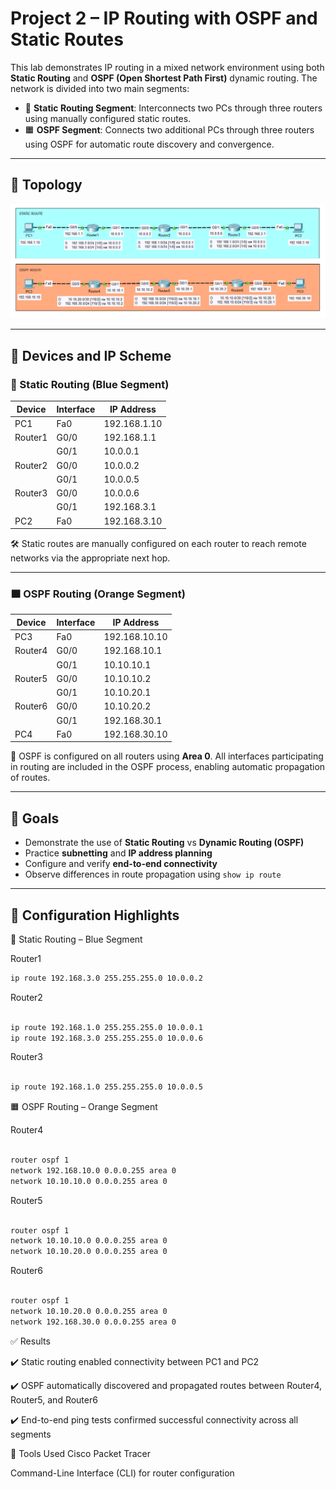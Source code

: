# Project 2 – IP Routing with OSPF and Static Routes

This lab demonstrates IP routing in a mixed network environment using both **Static Routing** and **OSPF (Open Shortest Path First)** dynamic routing. The network is divided into two main segments:

- 🔷 **Static Routing Segment**: Interconnects two PCs through three routers using manually configured static routes.
- 🟧 **OSPF Segment**: Connects two additional PCs through three routers using OSPF for automatic route discovery and convergence.

---

## 🧭 Topology

![Network Topology](Topology.png)

---

## 🧱 Devices and IP Scheme

### 🔷 Static Routing (Blue Segment)

| Device   | Interface     | IP Address     |
|----------|---------------|----------------|
| PC1      | Fa0           | 192.168.1.10   |
| Router1  | G0/0          | 192.168.1.1    |
|          | G0/1          | 10.0.0.1       |
| Router2  | G0/0          | 10.0.0.2       |
|          | G0/1          | 10.0.0.5       |
| Router3  | G0/0          | 10.0.0.6       |
|          | G0/1          | 192.168.3.1    |
| PC2      | Fa0           | 192.168.3.10   |

🛠️ Static routes are manually configured on each router to reach remote networks via the appropriate next hop.

---

### 🟧 OSPF Routing (Orange Segment)

| Device   | Interface     | IP Address     |
|----------|---------------|----------------|
| PC3      | Fa0           | 192.168.10.10  |
| Router4  | G0/0          | 192.168.10.1   |
|          | G0/1          | 10.10.10.1     |
| Router5  | G0/0          | 10.10.10.2     |
|          | G0/1          | 10.10.20.1     |
| Router6  | G0/0          | 10.10.20.2     |
|          | G0/1          | 192.168.30.1   |
| PC4      | Fa0           | 192.168.30.10  |

📡 OSPF is configured on all routers using **Area 0**. All interfaces participating in routing are included in the OSPF process, enabling automatic propagation of routes.

---

## 🎯 Goals

- Demonstrate the use of **Static Routing** vs **Dynamic Routing (OSPF)**
- Practice **subnetting** and **IP address planning**
- Configure and verify **end-to-end connectivity**
- Observe differences in route propagation using `show ip route`

---

## 🔧 Configuration Highlights

🔷 Static Routing – Blue Segment

Router1

```bash
ip route 192.168.3.0 255.255.255.0 10.0.0.2
```

Router2

```bash

ip route 192.168.1.0 255.255.255.0 10.0.0.1
ip route 192.168.3.0 255.255.255.0 10.0.0.6

```

Router3

```bash

ip route 192.168.1.0 255.255.255.0 10.0.0.5

```

🟧 OSPF Routing – Orange Segment

Router4

```bash

router ospf 1
network 192.168.10.0 0.0.0.255 area 0
network 10.10.10.0 0.0.0.255 area 0

```

Router5

```bash

router ospf 1
network 10.10.10.0 0.0.0.255 area 0
network 10.10.20.0 0.0.0.255 area 0


```

Router6

```bash

router ospf 1
network 10.10.20.0 0.0.0.255 area 0
network 192.168.30.0 0.0.0.255 area 0

```

✅ Results

✔️ Static routing enabled connectivity between PC1 and PC2

✔️ OSPF automatically discovered and propagated routes between Router4, Router5, and Router6

✔️ End-to-end ping tests confirmed successful connectivity across all segments


🧰 Tools Used
Cisco Packet Tracer

Command-Line Interface (CLI) for router configuration

